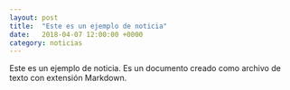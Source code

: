 ```yaml
---
layout: post
title:  "Este es un ejemplo de noticia"
date:   2018-04-07 12:00:00 +0000
category: noticias
---
```

Este es un ejemplo de noticia. Es un documento creado como archivo de texto con extensión Markdown.
